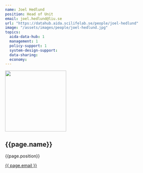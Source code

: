 ```yaml
---
name: Joel Hedlund
position: Head of Unit
email: joel.hedlund@liu.se
url: "https://datahub.aida.scilifelab.se/people/joel-hedlund"
image: "/assets/images/people/joel-hedlund.jpg"
topics:
  aida-data-hub: 1
  management: 1
  policy-support: 1
  system-design-support:
  data-sharing:
  economy:
---
```

<div class="personContainer">
  <div class="personSub">
  <img  src="{{ page.image }}" alt="" style="width: 200px; cursor: pointer;">
</div>
<div class="personSub">
  <h2>{{page.name}}</h2>
  <p>{{page.position}}</p>
  <p><a href="{{ page.mailto }}">{{ page.email }}</a></p>
  </div>
</div>
